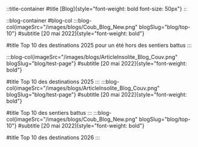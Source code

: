 ::title-container
#title
[Blog]{style="font-weight: bold font-size: 50px"}
::

::blog-container
#blog-col
  :::blog-col{imageSrc="/images/blogs/Coub_Blog_New.png" blogSlug="blog/top-10"}
  #subtitle
  [20 mai 2022]{style="font-weight: bold"}

  #title
  Top 10 des destinations 2025 pour un été hors des sentiers battus
  :::

  :::blog-col{imageSrc="/images/blogs/ArticleInsolite_Blog_Couv.png" blogSlug="blog/test-page"}
  #subtitle
  [20 mai 2022]{style="font-weight: bold"}

  #title
  Top 10 des destinations 2025 
  :::
  :::blog-col{imageSrc="/images/blogs/ArticleInsolite_Blog_Couv.png" blogSlug="blog/test-page"}
  #subtitle
  [20 mai 2022]{style="font-weight: bold"}

  #title
  Top 10 des sentiers battus
  :::
  :::blog-col{imageSrc="/images/blogs/Coub_Blog_New.png" blogSlug="blog/top-10"}
  #subtitle
  [20 mai 2022]{style="font-weight: bold"}

  #title
  Top 10 des destinations 2026
  :::